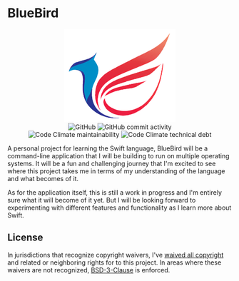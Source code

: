# BlueBird

<p align="center">
<img src="./Graphics/logo.png" width="250">
<br>
<img alt="GitHub" src="https://img.shields.io/github/license/tonytins/BlueBird"> <img alt="GitHub commit activity" src="https://img.shields.io/github/commit-activity/w/tonytins/BlueBird"> <br> <img src="https://img.shields.io/codeclimate/maintainability-percentage/tonytins/BlueBird" alt="Code Climate maintainability">
<img src="https://img.shields.io/codeclimate/tech-debt/tonytins/BlueBird" alt="Code Climate technical debt">
</p>

A personal project for learning the Swift language, BlueBird will be a command-line application that I will be building to run on multiple operating systems. It will be a fun and challenging journey that I'm excited to see where this project takes me in terms of my understanding of the language and what becomes of it.

As for the application itself, this is still a work in progress and I'm entirely sure what it will become of it yet. But I will be looking forward to experimenting with different features and functionality as I learn more about Swift.

## License

In jurisdictions that recognize copyright waivers, I've [waived all copyright](LICENSE-WAIVER) and related or neighboring rights for to this project. In areas where these waivers are not recognized, [BSD-3-Clause](LICENSE-BSD) is enforced.
